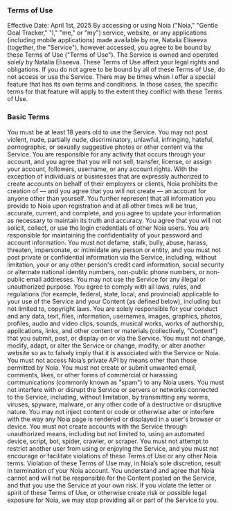 ### Terms of Use
Effective Date: April 1st, 2025
By accessing or using Noia ("Noia," "Gentle Goal Tracker," "I," "me," or "my") service, website, or any applications (including mobile applications) made available by me, Natalia Eliseeva (together, the "Service"), however accessed, you agree to be bound by these Terms of Use ("Terms of Use").
The Service is owned and operated solely by Natalia Eliseeva.
These Terms of Use affect your legal rights and obligations. If you do not agree to be bound by all of these Terms of Use, do not access or use the Service.
There may be times when I offer a special feature that has its own terms and conditions. In those cases, the specific terms for that feature will apply to the extent they conflict with these Terms of Use.

### Basic Terms
You must be at least 18 years old to use the Service.
You may not post violent, nude, partially nude, discriminatory, unlawful, infringing, hateful, pornographic, or sexually suggestive photos or other content via the Service.
You are responsible for any activity that occurs through your account, and you agree that you will not sell, transfer, license, or assign your account, followers, username, or any account rights. With the exception of individuals or businesses that are expressly authorized to create accounts on behalf of their employers or clients, Noia prohibits the creation of — and you agree that you will not create — an account for anyone other than yourself. You further represent that all information you provide to Noia upon registration and at all other times will be true, accurate, current, and complete, and you agree to update your information as necessary to maintain its truth and accuracy.
You agree that you will not solicit, collect, or use the login credentials of other Noia users. You are responsible for maintaining the confidentiality of your password and account information.
You must not defame, stalk, bully, abuse, harass, threaten, impersonate, or intimidate any person or entity, and you must not post private or confidential information via the Service, including, without limitation, your or any other person's credit card information, social security or alternate national identity numbers, non-public phone numbers, or non-public email addresses.
You may not use the Service for any illegal or unauthorized purpose. You agree to comply with all laws, rules, and regulations (for example, federal, state, local, and provincial) applicable to your use of the Service and your Content (as defined below), including but not limited to, copyright laws.
You are solely responsible for your conduct and any data, text, files, information, usernames, images, graphics, photos, profiles, audio and video clips, sounds, musical works, works of authorship, applications, links, and other content or materials (collectively, "Content") that you submit, post, or display on or via the Service.
You must not change, modify, adapt, or alter the Service or change, modify, or alter another website so as to falsely imply that it is associated with the Service or Noia.
You must not access Noia’s private API by means other than those permitted by Noia.
You must not create or submit unwanted email, comments, likes, or other forms of commercial or harassing communications (commonly known as "spam") to any Noia users.
You must not interfere with or disrupt the Service or servers or networks connected to the Service, including, without limitation, by transmitting any worms, viruses, spyware, malware, or any other code of a destructive or disruptive nature. You may not inject content or code or otherwise alter or interfere with the way any Noia page is rendered or displayed in a user's browser or device.
You must not create accounts with the Service through unauthorized means, including but not limited to, using an automated device, script, bot, spider, crawler, or scraper.
You must not attempt to restrict another user from using or enjoying the Service, and you must not encourage or facilitate violations of these Terms of Use or any other Noia terms.
Violation of these Terms of Use may, in Noia’s sole discretion, result in termination of your Noia account. You understand and agree that Noia cannot and will not be responsible for the Content posted on the Service, and that you use the Service at your own risk. If you violate the letter or spirit of these Terms of Use, or otherwise create risk or possible legal exposure for Noia, we may stop providing all or part of the Service to you.
